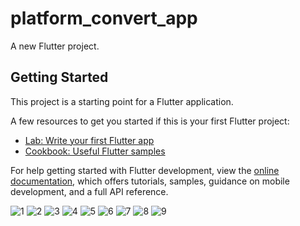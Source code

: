 # platform_convert_app

A new Flutter project.

## Getting Started

This project is a starting point for a Flutter application.

A few resources to get you started if this is your first Flutter project:

- [Lab: Write your first Flutter app](https://docs.flutter.dev/get-started/codelab)
- [Cookbook: Useful Flutter samples](https://docs.flutter.dev/cookbook)

For help getting started with Flutter development, view the
[online documentation](https://docs.flutter.dev/), which offers tutorials,
samples, guidance on mobile development, and a full API reference.

![1](https://github.com/maulikkikani/platform_convert_app/assets/114164076/31bf3d2e-c05b-4c79-bc4c-65fb61d7f165)
![2](https://github.com/maulikkikani/platform_convert_app/assets/114164076/1a54edf3-2f1c-4ff9-b0f2-70d5f0f00f10)
![3](https://github.com/maulikkikani/platform_convert_app/assets/114164076/52b3861d-1477-45c1-8691-a6bba7db59d2)
![4](https://github.com/maulikkikani/platform_convert_app/assets/114164076/1a5f32d4-4d63-451a-9a0d-55ba5acebd93)
![5](https://github.com/maulikkikani/platform_convert_app/assets/114164076/dfbff8b8-2f6a-422b-bb07-3afefce7f5dd)
![6](https://github.com/maulikkikani/platform_convert_app/assets/114164076/c707ced0-04c9-43ea-ae2f-719fff857e8a)
![7](https://github.com/maulikkikani/platform_convert_app/assets/114164076/af16729b-d109-4e51-85ac-9c01811b7bb4)
![8](https://github.com/maulikkikani/platform_convert_app/assets/114164076/3bad9a71-8f13-4a84-a578-4cce1a150595)
![9](https://github.com/maulikkikani/platform_convert_app/assets/114164076/a8eaabbb-e7b3-450e-8f5f-f2d839a85c70)
